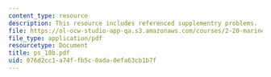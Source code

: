 ```yaml
---
content_type: resource
description: This resource includes referenced supplementry problems.
file: https://ol-ocw-studio-app-qa.s3.amazonaws.com/courses/2-20-marine-hydrodynamics-13-021-spring-2005/076d2cc1a74ffb5c0ada0efa63cb1b7f_ps_10b.pdf
file_type: application/pdf
resourcetype: Document
title: ps_10b.pdf
uid: 076d2cc1-a74f-fb5c-0ada-0efa63cb1b7f
---
```

